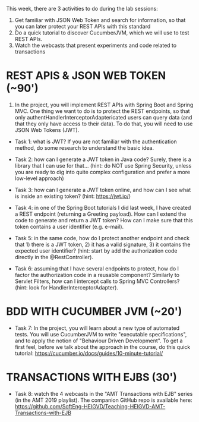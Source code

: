 This week, there are 3 activities to do during the lab sessions:

1. Get familiar with JSON Web Token and search for information, so that you can later protect your REST APIs with this standard
2. Do a quick tutorial to discover CucumberJVM, which we will use to test REST APIs.
3. Watch the webcasts that present experiments and code related to transactions


# REST APIS & JSON WEB TOKEN (~90')

1. In the project, you will implement REST APIs with Spring Boot and Spring MVC. One thing we want to do is to protect the REST endpoints, so that only authentHandlerInterceptorAdaptericated users can query data (and that they only have access to their data). To do that, you will need to use JSON Web Tokens (JWT).

* Task 1: what is JWT? If you are not familiar with the authentication method, do some research to understand the basic idea.

* Task 2: how can I generate a JWT token in Java code? Surely, there is a library that I can use for that... (hint: do NOT use Spring Security, unless you are ready to dig into quite complex configuration and prefer a more low-level approach)

* Task 3: how can I generate a JWT token online, and how can I see what is inside an existing token? (hint: https://jwt.io/)

* Task 4: in one of the Spring Boot tutorials I did last week, I have created a REST endpoint (returning a Greeting payload). How can I extend the code to generate and return a JWT token? How can I make sure that this token contains a user identifier (e.g. e-mail).

* Task 5: in the same code, how do I protect another endpoint and check that 1) there is a JWT token, 2) it has a valid signature, 3) it contains the expected user identifier? (hint: start by add the authorization code directly in the @RestController).

* Task 6: assuming that I have several endpoints to protect, how do I factor the authorization code in a reusable component? Similarly to Servlet Filters, how can I intercept calls to Spring MVC Controllers? (hint: look for HandlerInterceptorAdapter).


# BDD WITH CUCUMBER JVM (~20')

* Task 7: In the project, you will learn about a new type of automated tests. You will use CucumberJVM to write "executable specifications", and to apply the notion of "Behaviour Driven Development". To get a first feel, before we talk about the approach in the course, do this quick tutorial: https://cucumber.io/docs/guides/10-minute-tutorial/


# TRANSACTIONS WITH EJBS (30')

* Task 8: watch the 4 webcasts in the "AMT Transactions with EJB" series (in the AMT 2019 playlist). The companion GitHub repo is available here: https://github.com/SoftEng-HEIGVD/Teaching-HEIGVD-AMT-Transactions-with-EJB
